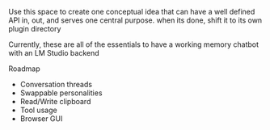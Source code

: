 Use this space to create one conceptual idea that can have a well defined API in, out, and serves one central purpose. when its done, shift it to its own plugin directory

Currently, these are all of the essentials to have a working memory chatbot with an LM Studio backend

Roadmap
- Conversation threads
- Swappable personalities
- Read/Write clipboard
- Tool usage
- Browser GUI